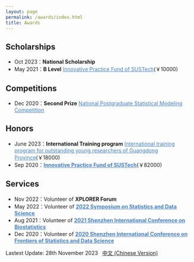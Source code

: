 ```yaml
---
layout: page
permalink: /awards/index.html
title: Awards
---
```


## Scholarships

- Oct 2023：**National Scholarship** 
- May 2021：**B Level** <a style="color: #447ec9" href="https://gs.sustech.edu.cn/#/common/detail?current_id=11&id=176&article_id=3009">Innovative Practice Fund of SUSTech</a>(￥10000)

## Competitions

- Dec 2020：**Second Prize** <a style="color: #447ec9" href="https://stat-ds.sustech.edu.cn/News/146.html">National Postgraduate Statistical Modeling Competition</a>

## Honors

- June 2023：**International Training program** <a style="color: #447ec9" href="https://gs.sustech.edu.cn/#/common/detail?current_id=8&id=127&article_id=3077">International training program for outstanding young researchers of Guangdong Province</a>(￥18000)
- Sep 2020：**<a style="color: #447ec9" href="https://gs.sustech.edu.cn/#/common/detail?current_id=11&id=176&article_id=3009">Innovative Practice Fund of SUSTech</a>**(￥82000)

## Services
- Nov 2022：Volunteer of **XPLORER Forum**
- May 2022：Volunteer of **<a style="color: #447ec9" href="https://stat-ds.sustech.edu.cn/portal/meeting/index/id/9">2022 Symposium on Statistics and Data Science </a>**
- Aug 2021：Volunteer of **<a style="color: #447ec9" href="https://stat-ds.sustech.edu.cn/portal/meeting/index/id/6?lang=en-us">2021 Shenzhen International Conference on Biostatistics </a>**
- Dec 2020：Volunteer of **<a style="color: #447ec9" href="https://stat-ds.sustech.edu.cn/portal/meeting/index/id/6?lang=en-us">2020 Shenzhen International Conference on Frontiers of Statistics and Data Science </a>**
  
Lastest Update: 28th November 2023 &nbsp; [中文 (Chinese Version)](https://GongWenwuu.github.io/awards-zh/)

